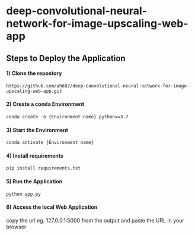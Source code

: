# deep-convolutional-neural-network-for-image-upscaling-web-app

## Steps to Deploy the Application

#### 1) Clone the repostory

```
https://github.com/ah682/deep-convolutional-neural-network-for-image-upscaling-web-app.git

```

#### 2) Create a conda Environment

```
conda create -n {Environment name} python==3.7

```

#### 3) Start the Environment

```
conda activate {Environment name}

```

#### 4) Install requirements

```
pip install requirements.txt

```

#### 5) Run the Application

```
python app.py

```

#### 6) Access the local Web Application

copy the url eg. 127.0.0.1:5000 from the output and paste the URL in your browser

<br>
